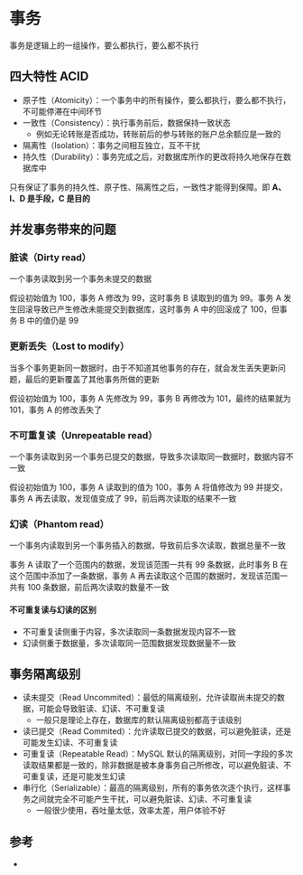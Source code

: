 # 事务

事务是逻辑上的一组操作，要么都执行，要么都不执行

## 四大特性 ACID

- 原子性（Atomicity）：一个事务中的所有操作，要么都执行，要么都不执行，不可能停滞在中间环节
- 一致性（Consistency）：执行事务前后，数据保持一致状态
  - 例如无论转账是否成功，转账前后的参与转账的账户总余额应是一致的
- 隔离性（Isolation）：事务之间相互独立，互不干扰
- 持久性（Durability）：事务完成之后，对数据库所作的更改将持久地保存在数据库中

只有保证了事务的持久性、原子性、隔离性之后，一致性才能得到保障。即 **A、I、D 是手段，C 是目的**

## 并发事务带来的问题

### 脏读（Dirty read）

一个事务读取到另一个事务未提交的数据

假设初始值为 100，事务 A 修改为 99，这时事务 B 读取到的值为 99。事务 A 发生回滚导致已产生修改未能提交到数据库，这时事务 A 中的回滚成了 100，但事务 B 中的值仍是 99

### 更新丢失（Lost to modify）

当多个事务更新同一数据时，由于不知道其他事务的存在，就会发生丢失更新问题，最后的更新覆盖了其他事务所做的更新

假设初始值为 100，事务 A 先修改为 99，事务 B 再修改为 101，最终的结果就为 101，事务 A 的修改丢失了

### 不可重复读（Unrepeatable read）

一个事务读取到另一个事务已提交的数据，导致多次读取同一数据时，数据内容不一致

假设初始值为 100，事务 A 读取到的值为 100，事务 A 将值修改为 99 并提交，事务 A 再去读取，发现值变成了 99，前后两次读取的结果不一致

### 幻读（Phantom read）

一个事务内读取到另一个事务插入的数据，导致前后多次读取，数据总量不一致

事务 A 读取了一个范围内的数据，发现该范围一共有 99 条数据，此时事务 B 在这个范围中添加了一条数据，事务 A 再去读取这个范围的数据时，发现该范围一共有 100 条数据，前后两次读取的数量不一致

#### 不可重复读与幻读的区别

- 不可重复读侧重于内容，多次读取同一条数据发现内容不一致
- 幻读侧重于数据量，多次读取同一范围数据发现数据量不一致

## 事务隔离级别

- 读未提交（Read Uncommited）：最低的隔离级别，允许读取尚未提交的数据，可能会导致脏读、幻读、不可重复读
  - 一般只是理论上存在，数据库的默认隔离级别都高于该级别
- 读已提交（Read Commited）：允许读取已提交的数据，可以避免脏读，还是可能发生幻读、不可重复读
- 可重复读（Repeatable Read）：MySQL 默认的隔离级别，对同一字段的多次读取结果都是一致的，除非数据是被本身事务自己所修改，可以避免脏读、不可重复读，还是可能发生幻读
- 串行化（Serializable）：最高的隔离级别，所有的事务依次逐个执行，这样事务之间就完全不可能产生干扰，可以避免脏读、幻读、不可重复读
  - 一般很少使用，吞吐量太低，效率太差，用户体验不好

## 参考

- []()
